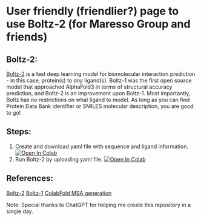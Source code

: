 # User friendly (friendlier?) page to use Boltz-2 (for Maresso Group and friends)

## Boltz-2:
[Boltz-2](https://github.com/jwohlwend/boltz) is a fast deep learning model for biomolecular interaction prediction - in this case, protein(s) to _any_ ligand(s). Boltz-1 was the first open source model that approached AlphaFold3 in terms of structural accuracy prediction, and Boltz-2 is an improvement upon Boltz-1. Most importantly, Boltz has no restrictions on what ligand to model. As long as you can find Protein Data Bank identifier or SMILES molecular description, you are good to go!

## Steps:
1. Create and download yaml file with sequence and ligand information. [![Open In Colab](https://colab.research.google.com/assets/colab-badge.svg)](https://colab.research.google.com/github/espickle1/boltz-2/blob/main/src/input_config.ipynb)
2. Run Boltz-2 by uploading yaml file. [![Open In Colab](https://colab.research.google.com/assets/colab-badge.svg)](https://colab.research.google.com/github/espickle1/boltz-2/blob/main/src/boltz_2_prediction.ipynb)

## References:
[Boltz-2](https://www.biorxiv.org/content/10.1101/2025.06.14.659707v1)
[Boltz-1](https://www.biorxiv.org/content/10.1101/2024.11.19.624167v4)
[ColabFold MSA generation](https://pubmed.ncbi.nlm.nih.gov/35637307/)

Note: Special thanks to ChatGPT for helping me create this repository in a single day.

